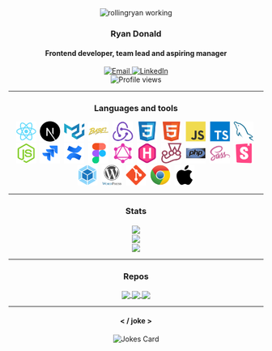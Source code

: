 <div align="center">
  <img alt="rollingryan working" src="https://cdn.dribbble.com/users/1708950/screenshots/4188877/developer_med.gif" />
  
  <h3>Ryan Donald</h3>
  <h4>Frontend developer, team lead and aspiring manager</h4>

  <a href="mailto:ryan@rollingcreative.co.za" title="Email" target="_blank">
    <img src="https://img.shields.io/badge/Email-white?style=for-the-badge&logo=gmail&logoColor=red" alt="Email"/>
  </a>
  
  <a href="https://www.linkedin.com/in/ryan-donald-72090414/" title="Linkedin" target="_blank">
    <img src="https://img.shields.io/badge/LinkedIn-blue?style=for-the-badge&logo=linkedin&logoColor=white" alt="LinkedIn"/>
  </a>
  
  <div>
    <img src="https://komarev.com/ghpvc/?username=rollingryan&style=flat-square&color=orange" alt="Profile views"/>
  </div>
  
  <hr />
 
  <h3>Languages and tools</h3>
 
  <div>
    <img src="https://github.com/devicons/devicon/blob/master/icons/react/react-original.svg" alt="React" title="React" width="40" height="40"/>&nbsp;
    <img src="https://github.com/devicons/devicon/blob/master/icons/nextjs/nextjs-original.svg" alt="NextJS" title="NextJS" width="40" height="40"/>&nbsp;
    <img src="https://github.com/devicons/devicon/blob/master/icons/materialui/materialui-original.svg" alt="Material UI" title="Material UI" width="40" height="40"/>&nbsp;
    <img src="https://github.com/devicons/devicon/blob/master/icons/babel/babel-original.svg" alt="Babel" title="Babel" width="40" height="40"/>&nbsp;
    <img src="https://github.com/devicons/devicon/blob/master/icons/redux/redux-original.svg" alt="Redux" title="Redux" width="40" height="40"/>&nbsp;
    <img src="https://github.com/devicons/devicon/blob/master/icons/css3/css3-original.svg" alt="CSS" title="CSS" width="40" height="40"/>&nbsp;
    <img src="https://github.com/devicons/devicon/blob/master/icons/html5/html5-original.svg" alt="HTML" title="HTML" width="40" height="40"/>&nbsp;
    <img src="https://github.com/devicons/devicon/blob/master/icons/javascript/javascript-original.svg" alt="JavaScript" title="JavaScript" width="40" height="40"/>&nbsp;
		<img src="https://github.com/devicons/devicon/blob/master/icons/typescript/typescript-original.svg" alt="Typescript" title="Typescript" width="40" height="40"/>&nbsp;
    <img src="https://github.com/devicons/devicon/blob/master/icons/mysql/mysql-original.svg" alt="MySQL" title="MySQL" width="40" height="40"/>&nbsp;
    <img src="https://github.com/devicons/devicon/blob/master/icons/nodejs/nodejs-original.svg" alt="NodeJS" title="NodeJS" width="40" height="40"/>&nbsp;
    <img src="https://github.com/devicons/devicon/blob/master/icons/jira/jira-original.svg" alt="Jira" title="Jira" width="40" height="40"/>&nbsp;
    <img src="https://github.com/devicons/devicon/blob/master/icons/confluence/confluence-original.svg" alt="Confluence" title="Confluence" width="40" height="40"/>&nbsp;
    <img src="https://github.com/devicons/devicon/blob/master/icons/figma/figma-original.svg" alt="Figma" title="Figma" width="40" height="40"/>&nbsp;
    <img src="https://github.com/devicons/devicon/blob/master/icons/graphql/graphql-plain.svg" alt="GraphQL" title="GraphQL" width="40" height="40"/>&nbsp;
    <img src="https://github.com/devicons/devicon/blob/master/icons/hugo/hugo-original.svg" alt="Hugo" title="Hugo" width="40" height="40"/>&nbsp;
    <img src="https://github.com/devicons/devicon/blob/master/icons/jest/jest-plain.svg" alt="Jest" title="Jest" width="40" height="40"/>&nbsp;
    <img src="https://github.com/devicons/devicon/blob/master/icons/php/php-original.svg" alt="php" title="php" width="40" height="40"/>&nbsp;
    <img src="https://github.com/devicons/devicon/blob/master/icons/sass/sass-original.svg" alt="SASS" title="SASS" width="40" height="40"/>&nbsp;
    <img src="https://github.com/devicons/devicon/blob/master/icons/storybook/storybook-original.svg" alt="Storybook" title="Storybook" width="40" height="40"/>&nbsp;
    <img src="https://github.com/devicons/devicon/blob/master/icons/webpack/webpack-original.svg" alt="Webpack" title="Webpack" width="40" height="40"/>&nbsp;
    <img src="https://github.com/devicons/devicon/blob/master/icons/wordpress/wordpress-original.svg" alt="WordPress" title="WordPress" width="40" height="40"/>&nbsp;
    <img src="https://github.com/devicons/devicon/blob/master/icons/git/git-original.svg" alt="Git" title="Git" width="40" height="40"/>&nbsp;
    <img src="https://github.com/devicons/devicon/blob/master/icons/chrome/chrome-original.svg" alt="Chrome" title="Chrome" width="40" height="40"/>&nbsp;
    <img src="https://github.com/devicons/devicon/blob/master/icons/apple/apple-original.svg" alt="Apple" title="Apple" width="40" height="40"/>
  </div>
  
  <hr />
  
  <h3>Stats</h3>
 
  <img align="center" src="https://github-readme-stats.vercel.app/api?username=rollingryan&count_private=true&hide=stars,contribs&show_icons=true&theme=solarized-dark&hide_border=true&custom_title=GitHub%20stats" />
  
  <div>
    <img align="center" src="http://github-readme-streak-stats.herokuapp.com?user=rollingryan&theme=solarized-dark&hide_border=true&ring=red&fire=orange" />
  </div>
 
  <img align="center" src="https://github-readme-stats.vercel.app/api/top-langs/?username=rollingryan&theme=solarized-dark&hide_border=true&layout=compact" />
  
  <!--START_SECTION:waka--><!--END_SECTION:waka-->

  <hr />
  
  <h3>Repos</h3>

  <a href="[https://github.com/anuraghazra/github-readme-stats](https://github.com/rollingryan/next-countries)">
    <img align="center" src="https://github-readme-stats.vercel.app/api/pin/?username=rollingryan&repo=next-countries&theme=solarized-dark&hide_border=true" />
  </a>

  <a href="[https://github.com/anuraghazra/github-readme-stats](https://github.com/rollingryan/vt-test)">
    <img align="center" src="https://github-readme-stats.vercel.app/api/pin/?username=rollingryan&repo=vt-test&theme=solarized-dark&hide_border=true" />
  </a>
  
  <a href="[https://github.com/anuraghazra/github-readme-stats](https://github.com/rollingryan/add-people)">
    <img align="center" src="https://github-readme-stats.vercel.app/api/pin/?username=rollingryan&repo=add-people&theme=solarized-dark&hide_border=true" />
  </a>
	
  <hr />
	
  <h4>
    <span><
      <span>/</span>
    </span>
    joke
    <span>></span>
  </h4>
  <img src="https://readme-jokes.vercel.app/api?hideBorder&theme=solarized-dark" alt="Jokes Card" />
</div>
